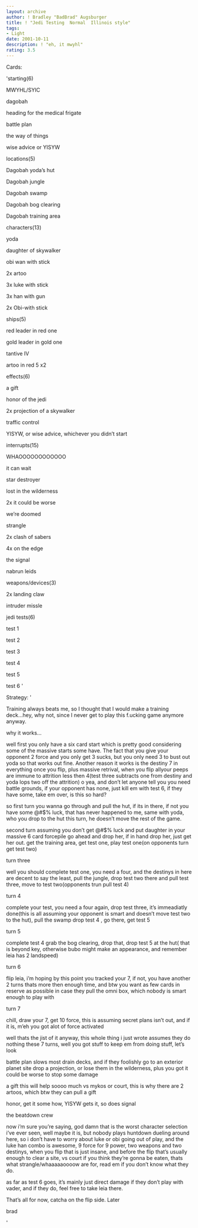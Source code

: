 ```yaml
---
layout: archive
author: ! Bradley "BadBrad" Augsburger
title: ! "Jedi Testing  Normal  Illinois style"
tags:
- Light
date: 2001-10-11
description: ! "eh, it mwyhl"
rating: 3.5
---
```

Cards: 

'starting(6) 

MWYHL/SYIC 

dagobah 

heading for the medical frigate 

battle plan 

the way of things 

wise advice or YISYW


locations(5) 

Dagobah yoda&#8217;s hut 

Dagobah jungle 

Dagobah swamp 

Dagobah bog clearing 

Dagobah training area 


characters(13) 

yoda 

daughter of skywalker 

obi wan with stick 

2x artoo 

3x luke with stick 

3x han with gun

2x Obi-with stick 


ships(5) 

red leader in red one 

gold leader in gold one  

tantive IV 

artoo in red 5 x2


effects(6) 

a gift 

honor of the jedi 

2x projection of a skywalker 

traffic control 

YISYW, or wise advice, whichever you didn&#8217;t start 


interrupts(15) 

WHAOOOOOOOOOOOO

it can wait 

star destroyer 

lost in the wilderness 

2x it could be worse 

we&#8217;re doomed 

strangle 

2x clash of sabers 

4x on the edge  

the signal 

nabrun leids 


weapons/devices(3) 

2x landing claw 

intruder missle 


jedi tests(6) 

test 1

test 2

test 3

test 4

test 5

test 6 '

Strategy: '

 
Training always beats me, so I thought that I would make a training deck...hey, why not, since I never get to play this f.ucking game anymore anyway.



why it works... 


well first you only have a six card start which is pretty good considering some of the massive starts some have. The fact that you give your opponent 2 force and you only get 3 sucks, but you only need 3 to bust out yoda so that works out fine. Another reason it works is the destiny 7 in everything once you flip, plus massive retrival, when you flip allyour peeps are immune to attrition less then 4(test three subtracts one from destiny and yoda lops two off the attrition) o yea, and don&#8217;t let anyone tell you you need battle grounds, if your opponent has none, just kill em with test 6, if they have some, take em over, is this so hard? 

so first turn you wanna go through and pull the hut, if its in there, if not you have some @#$% luck, that has never happened to me, same with yoda, who you drop to the hut this turn, he doesn&#8217;t move the rest of the game. 

second turn assuming you don&#8217;t get @#$% luck and put daughter in your massive 6 card forcepile go ahead and drop her, if in hand drop her, just get her out. get the training area, get test one, play test one(on opponents turn get test two) 

turn three 

well you should complete test one, you need a four, and the destinys in here are decent to say the least, pull the jungle, drop test two there and pull test three, move to test two(opponents trun pull test 4) 

turn 4 

complete your test, you need a four again, drop test three, it&#8217;s immeadiatly done(this is all assuming your opponent is smart and doesn&#8217;t move test two to the hut), pull the swamp drop test 4 , go there, get test 5 

turn 5 

complete test 4 grab the bog clearing, drop that, drop test 5 at the hut( that is beyond key, otherwise bubo might make an appearance, and remember leia has 2 landspeed) 

turn 6 

flip leia, i&#8217;m hoping by this point you tracked your 7, if not, you have another 2 turns thats more then enough time, and btw you want as few cards in reserve as possible in case they pull the omni box, which nobody is smart enough to play with 

turn 7 

chill, draw your 7, get 10 force, this is assuming secret plans isn&#8217;t out, and if it is, m&#8217;eh you got alot of force activated 


well thats the jist of it anyway, this whole thing i just wrote assumes they do nothing these 7 turns, well you got stuff to keep em from doing stuff, let&#8217;s look 


battle plan slows most drain decks, and if they foolishly go to an exterior planet site drop a projection, or lose them in the wilderness, plus you got it could be worse to stop some damage 


a gift this will help soooo much vs mykos or court, this is why there are 2 artoos, which btw they can pull a gift 


honor, get it some how, YISYW gets it, so does signal 


the beatdown crew 

now i&#8217;m sure you&#8217;re saying, god damn that is the worst character selection i&#8217;ve ever seen, well maybe it is, but nobody plays huntdown dueling around here, so i don&#8217;t have to worry about luke or obi going out of play, and the luke han combo is awesome, 9 force for 9 power, two weapons and two destinys, when you flip that is just insane, and before the flip that&#8217;s usually enough to clear a site, vs court if you think they&#8217;re gonna be eaten, thats what strangle/whaaaaaoooow are for, read em if you don&#8217;t know what they do. 


as far as test 6 goes, it&#8217;s mainly just direct damage if they don&#8217;t play with vader, and if they do, feel free to take leia there.



That’s all for now, catcha on the flip side.  Later


brad

'